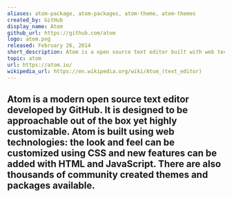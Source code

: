 ```yaml
---
aliases: atom-package, atom-packages, atom-theme, atom-themes
created_by: GitHub
display_name: Atom
github_url: https://github.com/atom
logo: atom.png
released: February 26, 2014
short_description: Atom is a open source text editor built with web technologies.
topic: atom
url: https://atom.io/
wikipedia_url: https://en.wikipedia.org/wiki/Atom_(text_editor)
---
```

Atom is a modern open source text editor developed by GitHub. It is designed to be approachable out of the box yet highly customizable. Atom is built using web technologies: the look and feel can be customized using CSS and new features can be added with HTML and JavaScript. There are also thousands of community created themes and packages available. 
---
